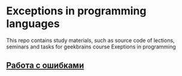 # Exceptions in programming languages

This repo contains study materials, such as source code of lections, seminars and tasks for geekbrains course Exeptions in programming

## [Работа с ошибками]()